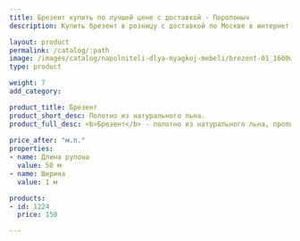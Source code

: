 ```yaml
---
title: Брезент купить по лучшей цене с доставкой - Поролоныч
description: Купить брезент в розницу с доставкой по Москве в интернет-магазине Поролоныча.

layout: product
permalink: /catalog/:path
image: /images/catalog/napolniteli-dlya-myagkoj-mebeli/brezent-01_1600w.jpg
type: product

weight: 7
add_category: 

product_title: Брезент
product_short_desc: Полотно из натурального льна.
product_full_desc: <b>Брезент</b> - полотно из натурального льна, пропитанное специальным составом, который обеспечивает огнеупорные и водоотталкивающие свойства.
        
price_after: "м.п."
properties:
- name: Длина рулона
  value: 50 м
- name: Ширина
  value: 1 м

products:
- id: 1224
  price: 150

---
```

